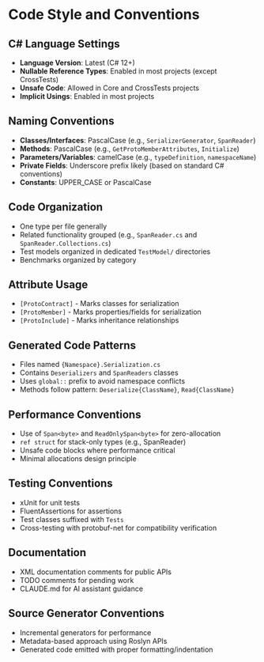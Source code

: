 # Code Style and Conventions

## C# Language Settings
- **Language Version**: Latest (C# 12+)
- **Nullable Reference Types**: Enabled in most projects (except CrossTests)
- **Unsafe Code**: Allowed in Core and CrossTests projects
- **Implicit Usings**: Enabled in most projects

## Naming Conventions
- **Classes/Interfaces**: PascalCase (e.g., `SerializerGenerator`, `SpanReader`)
- **Methods**: PascalCase (e.g., `GetProtoMemberAttributes`, `Initialize`)
- **Parameters/Variables**: camelCase (e.g., `typeDefinition`, `namespaceName`)
- **Private Fields**: Underscore prefix likely (based on standard C# conventions)
- **Constants**: UPPER_CASE or PascalCase

## Code Organization
- One type per file generally
- Related functionality grouped (e.g., `SpanReader.cs` and `SpanReader.Collections.cs`)
- Test models organized in dedicated `TestModel/` directories
- Benchmarks organized by category

## Attribute Usage
- `[ProtoContract]` - Marks classes for serialization
- `[ProtoMember]` - Marks properties/fields for serialization
- `[ProtoInclude]` - Marks inheritance relationships

## Generated Code Patterns
- Files named `{Namespace}.Serialization.cs`
- Contains `Deserializers` and `SpanReaders` classes
- Uses `global::` prefix to avoid namespace conflicts
- Methods follow pattern: `Deserialize{ClassName}`, `Read{ClassName}`

## Performance Conventions
- Use of `Span<byte>` and `ReadOnlySpan<byte>` for zero-allocation
- `ref struct` for stack-only types (e.g., SpanReader)
- Unsafe code blocks where performance critical
- Minimal allocations design principle

## Testing Conventions
- xUnit for unit tests
- FluentAssertions for assertions
- Test classes suffixed with `Tests`
- Cross-testing with protobuf-net for compatibility verification

## Documentation
- XML documentation comments for public APIs
- TODO comments for pending work
- CLAUDE.md for AI assistant guidance

## Source Generator Conventions
- Incremental generators for performance
- Metadata-based approach using Roslyn APIs
- Generated code emitted with proper formatting/indentation